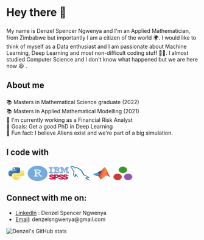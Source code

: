 <h1 align="left">Hey there 👋</h1>

###

<p align="left">My name is Denzel Spencer Ngwenya and I'm an Applied Mathematician, from Zimbabwe but importantly I am a citizen of the world 🌍. I would like to think of myself as a Data enthusiast and I am passionate about Machine Learning, Deep Learning and most non-difficult coding stuff 👨‍💻. I almost studied Computer Science and I don't know what happened but we are here now 😆 .</p>

###

<h2 align="left">About me</h2>

###

<p align="left"> 📚 Masters in Mathematical Science graduate (2022) <br> 📚 Masters in Applied Mathematical Modelling (2021)<br> 🏢 I'm currently working as a Financial Risk Analyst<br>🎯 Goals: Get a good PhD in Deep Learning<br>🎲 Fun fact: I believe Aliens exist and we're part of a big simulation.</p>

###

<h2 align="left">I code with</h2>

###

<div align="left">
  <img src="https://github.com/devicons/devicon/blob/v2.15.1/icons/python/python-original.svg" height="40" width="52" alt="python logo"  />
  <img src="https://github.com/devicons/devicon/blob/v2.15.1/icons/rstudio/rstudio-original.svg" height="40" width="52" alt="rstudio logo"  />
  <img src="https://github.com/devicons/devicon/blob/v2.15.1/icons/spss/spss-original.svg" height="40" width="52" alt="spss logo"  />
  <img src="https://github.com/devicons/devicon/blob/v2.15.1/icons/mysql/mysql-original.svg" height="40" width="52" alt="sql logo"  />
  <img src="https://github.com/devicons/devicon/blob/v2.15.1/icons/matlab/matlab-original.svg" height="40" width="52" alt="matlab logo"  />
  <img src="https://github.com/devicons/devicon/blob/v2.15.1/icons/julia/julia-original.svg" height="40" width="52" alt="julia logo"  />
</div>

###
<h2 align="left">Connect with me on:</h2>
<ul>
  <li> <a href="https://www.linkedin.com/in/denzel-spencer-ngwenya/">LinkedIn</a> : Denzel Spencer Ngwenya
  <li> <a href="denzelsngwenya@gmail.com">Email</a>: denzelsngwenya@gmail.com
</ul>

![Denzel's GitHub stats](https://github-readme-stats.vercel.app/api?username=denzelsngwenya&show_icons=true&bg_color=00000000)
